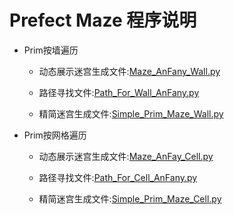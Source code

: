 #  Prefect Maze 程序说明


*  Prim按墙遍历

    * 动态展示迷宫生成文件:[Maze_AnFany_Wall.py](https://github.com/Anfany/Funny-Math-Problem-by-Python3/blob/master/Perfect%20Maze/Maze_AnFany_Wall.py)
  
    * 路径寻找文件:[Path_For_Wall_AnFany.py](https://github.com/Anfany/Funny-Math-Problem-by-Python3/blob/master/Perfect%20Maze/Path_For_Wall_AnFany.py)
  
    * 精简迷宫生成文件:[Simple_Prim_Maze_Wall.py](https://github.com/Anfany/Funny-Math-Problem-by-Python3/blob/master/Perfect%20Maze/Simple_Prim_Maze_Wall.py)
  
*  Prim按网格遍历

    * 动态展示迷宫生成文件:[Maze_AnFay_Cell.py](https://github.com/Anfany/Funny-Math-Problem-by-Python3/blob/master/Perfect%20Maze/Maze_AnFay_Cell.py)
  
    * 路径寻找文件:[Path_For_Cell_AnFany.py](https://github.com/Anfany/Funny-Math-Problem-by-Python3/blob/master/Perfect%20Maze/Path_For_Cell_AnFany.py)
  
    * 精简迷宫生成文件:[Simple_Prim_Maze_Cell.py](https://github.com/Anfany/Funny-Math-Problem-by-Python3/blob/master/Perfect%20Maze/Simple_Prim_Maze_Cell.py)
